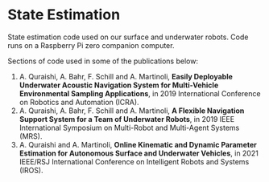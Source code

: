 # State Estimation

State estimation code used on our surface and underwater robots. Code runs on a Raspberry Pi zero companion computer.

Sections of code used in some of the publications below:

1. A. Quraishi, A. Bahr, F. Schill and A. Martinoli, **Easily Deployable Underwater Acoustic Navigation System for Multi-Vehicle Environmental Sampling Applications**, in 2019 International Conference on Robotics and Automation (ICRA). 
2. A. Quraishi, A. Bahr, F. Schill and A. Martinoli, **A Flexible Navigation Support System
for a Team of Underwater Robots**, in 2019 IEEE International Symposium on Multi-Robot and Multi-Agent Systems (MRS).
3. A. Quraishi and A. Martinoli, **Online Kinematic and Dynamic Parameter Estimation for Autonomous Surface and Underwater Vehicles**, in 2021 IEEE/RSJ International Conference
on Intelligent Robots and Systems (IROS).

